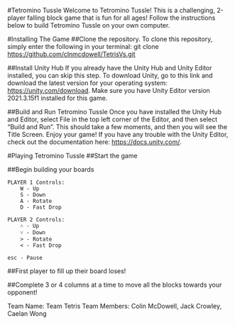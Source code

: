 #Tetromino Tussle
Welcome to Tetromino Tussle! This is a challenging, 2-player falling block game that is fun for all ages! Follow the instructions below to build Tetromino Tussle on your own computer.

#Installing The Game
##Clone the repository.
To clone this repository, simply enter the following in your terminal:
git clone https://github.com/clnmcdowell/TetrisVs.git

##Install Unity Hub
If you already have the Unity Hub and Unity Editor installed, you can skip
this step. To download Unity, go to this link and download the latest version for your  operating system: https://unity.com/download.  Make sure you have Unity Editor version 2021.3.15f1 installed for this game.

##Build and Run Tetromino Tussle
Once you have installed the Unity Hub and Editor, select File in the top left corner of the Editor, and then select “Build and Run”. This should take  a few moments, and then you will see the Title Screen. Enjoy your game! If you have any trouble with the Unity Editor, check out the documentation here: https://docs.unity.com/.

#Playing Tetromino Tussle
##Start the game

##Begin building your boards

	PLAYER 1 Controls:
		W - Up
		S - Down
		A - Rotate
		D - Fast Drop

	PLAYER 2 Controls:
		˄ - Up
		˅ - Down
		> - Rotate
		< - Fast Drop

	esc - Pause

##First player to fill up their board loses!

##Complete 3 or 4 columns at a time to move all the blocks towards your opponent!


Team Name: Team Tetris 
Team Members: Colin McDowell, Jack Crowley, Caelan Wong
